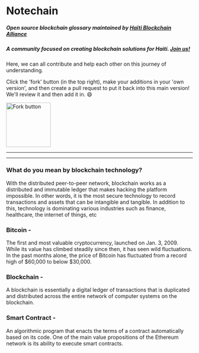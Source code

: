 # Notechain
##### Open source blockchain glossary maintained by [Haïti Blockchain Alliance](https://twitter.com/blockchainhaiti) 
##### A community focused on creating blockchain solutions for Haiti. [Join us!](https://discord.gg/TvVvsPwKgn)

Here, we can all contribute and help each other on this journey of understanding.




Click the 'fork' button (in the top right), make your additions in your 'own version', and then create a pull request to put it back into this main version! We'll review it and then add it in. 😄




<img width="120" alt="Fork button" src="https://user-images.githubusercontent.com/67593261/148640171-aee6397f-1b15-46a5-8df6-56c0f48b2395.png">




---



---

### What do you mean by blockchain technology? 
With the distributed peer-to-peer network, blockchain works as a distributed and immutable ledger that makes hacking the platform impossible. In other words, it is the most secure technology to record transactions and assets that can be intangible and tangible. In addition to this, technology is dominating various industries such as finance, healthcare, the internet of things, etc


### Bitcoin -
The first and most valuable cryptocurrency, launched on Jan. 3, 2009. While its value has climbed steadily since then, it has seen wild fluctuations. In the past months alone, the price of Bitcoin has fluctuated from a record high of $60,000 to below $30,000.

### Blockchain -
A blockchain is essentially a digital ledger of transactions that is duplicated and distributed across the entire network of computer systems on the blockchain.

### Smart Contract -
An algorithmic program that enacts the terms of a contract automatically based on its code. One of the main value propositions of the Ethereum network is its ability to execute smart contracts. 

